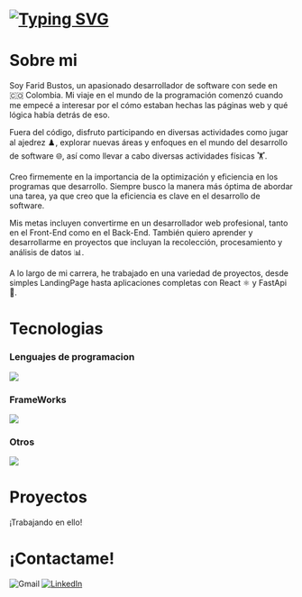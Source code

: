 <img src="" />

<h1 aling="center">
    <a href="https://git.io/typing-svg"><img src="https://readme-typing-svg.demolab.com?font=DM+Sans&size=40&duration=4000&pause=1000&color=78A3D4&random=false&width=500&height=80&lines=%C2%A1Hola!+%F0%9F%91%8B;Soy+Farid+Bustos." alt="Typing SVG" /></a>
</h1>


<h1>Sobre mi</h1>

Soy Farid Bustos, un apasionado desarrollador de software con sede en 🇨🇴 Colombia. Mi viaje en el mundo de la programación comenzó cuando me empecé a interesar por el cómo estaban hechas las páginas web y qué lógica había detrás de eso.

Fuera del código, disfruto participando en diversas actividades como jugar al ajedrez ♟️, explorar nuevas áreas y enfoques en el mundo del desarrollo de software 🌐, así como llevar a cabo diversas actividades físicas 🏋️. 

Creo firmemente en la importancia de la optimización y eficiencia en los programas que desarrollo. Siempre busco la manera más óptima de abordar una tarea, ya que creo que la eficiencia es clave en el desarrollo de software.

Mis metas incluyen convertirme en un desarrollador web profesional, tanto en el Front-End como en el Back-End. También quiero aprender y desarrollarme en proyectos que incluyan la recolección, procesamiento y análisis de datos 📊.

A lo largo de mi carrera, he trabajado en una variedad de proyectos, desde simples LandingPage hasta aplicaciones completas con React ⚛️ y FastApi 🚀.

<h1>Tecnologias</h1>

<h3>Lenguajes de programacion</h3>
<img src="https://skillicons.dev/icons?i=cpp,java,js,py,r" />

<h3>FrameWorks</h3>
<img src="https://skillicons.dev/icons?i=fastapi,react,tailwind" />

<h3>Otros</h3>
<img src="https://skillicons.dev/icons?i=html,css,vscode,git" />

<h1 >Proyectos</h1>
<p>¡Trabajando en ello!</p>

<h1 >¡Contactame!</h1>
<div aling="center">
    <img src="https://img.shields.io/badge/Gmail-FaridBustoc@gmail.com-000?labelColor=fff&style=flat&logo=Gmail&logoColor=eb4235" alt="Gmail" />
    <a href="https://www.linkedin.com/in/farid-bustos/"><img src="https://img.shields.io/badge/LinkedIn-Farid%20Bustos-000?labelColor=fff&style=flat&logo=linkedin&logoColor=0a67c3&link=https://www.linkedin.com/in/farid-bustos/" alt="LinkedIn" /></a>    
</div>
